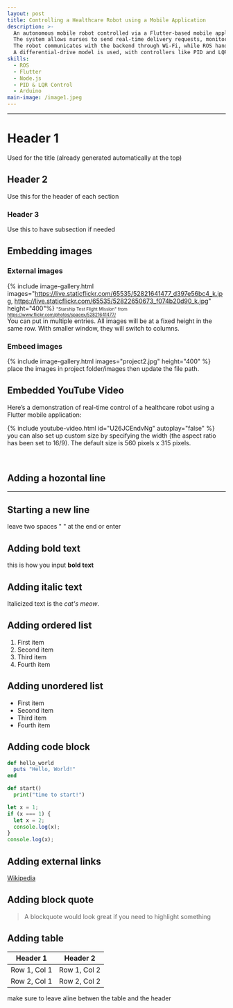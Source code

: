 ```yaml
---
layout: post
title: Controlling a Healthcare Robot using a Mobile Application
description: >-  
  An autonomous mobile robot controlled via a Flutter-based mobile application, supported by a Node.js backend.  
  The system allows nurses to send real-time delivery requests, monitor robot status, and view its live location.  
  The robot communicates with the backend through Wi-Fi, while ROS handles low-level control, including motion planning and feedback-based navigation.  
  A differential-drive model is used, with controllers like PID and LQR implemented for stability and trajectory tracking.
skills:
  - ROS
  - Flutter
  - Node.js
  - PID & LQR Control
  - Arduino
main-image: /image1.jpeg
---
```

---
# Header 1 
Used for the title (already generated automatically at the top)
## Header 2  
Use this for the header of each section
### Header 3 
Use this to have subsection if needed


## Embedding images 
### External images
{% include image-gallery.html images="https://live.staticflickr.com/65535/52821641477_d397e56bc4_k.jpg, https://live.staticflickr.com/65535/52822650673_f074b20d90_k.jpg" height="400"%}
<span style="font-size: 10px">"Starship Test Flight Mission" from https://www.flickr.com/photos/spacex/52821641477/</span>  
You can put in multiple entries. All images will be at a fixed height in the same row. With smaller window, they will switch to columns.  

### Embeed images
{% include image-gallery.html images="project2.jpg" height="400" %} 
place the images in project folder/images then update the file path.   


## Embedded YouTube Video

Here’s a demonstration of real-time control of a healthcare robot using a Flutter mobile application:

{% include youtube-video.html id="U26JCEndvNg" autoplay="false" %}
you can also set up custom size by specifying the width (the aspect ratio has been set to 16/9). The default size is 560 pixels x 315 pixels.  

<br>

## Adding a hozontal line
---

## Starting a new line
leave two spaces "  " at the end or enter <br>

## Adding bold text
this is how you input **bold text**

## Adding italic text
Italicized text is the *cat's meow*.

## Adding ordered list
1. First item
2. Second item
3. Third item
4. Fourth item

## Adding unordered list
- First item
- Second item
- Third item
- Fourth item

## Adding code block
```ruby
def hello_world
  puts "Hello, World!"
end
```

```python
def start()
  print("time to start!")
```

```javascript
let x = 1;
if (x === 1) {
  let x = 2;
  console.log(x);
}
console.log(x);

```

## Adding external links
[Wikipedia](https://en.wikipedia.org)


## Adding block quote
> A blockquote would look great if you need to highlight something


## Adding table 

| Header 1 | Header 2 |
|----------|----------|
| Row 1, Col 1 | Row 1, Col 2 |
| Row 2, Col 1 | Row 2, Col 2 |

make sure to leave aline betwen the table and the header
